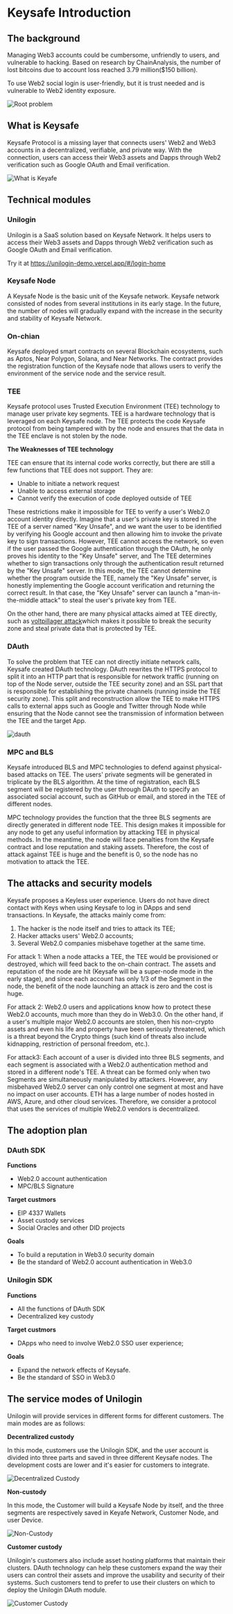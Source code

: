 # Keysafe Introduction

## The background

Managing Web3 accounts could be cumbersome, unfriendly to users, and vulnerable to hacking. Based on research by ChainAnalysis, the number of lost bitcoins due to account loss reached 3.79 million($150 billion).

To use Web2 social login is user-friendly, but it is trust needed and is vulnerable to Web2 identity exposure.

![Root problem](https://github.com/keysafe-protocol/documents/blob/main/pictures/behind-problem.png?raw=true)

## What is Keysafe

Keysafe Protocol is a missing layer that connects users' Web2 and Web3 accounts in a decentralized, verifiable, and private way. With the connection, users can access their Web3 assets and Dapps through Web2 verification such as Google OAuth and Email verification.

![What is Keyafe](https://github.com/keysafe-protocol/documents/blob/main/pictures/solution.png?raw=true)

## Technical modules

### Unilogin

Unilogin is a SaaS solution based on Keysafe Network. It helps users to access their Web3 assets and Dapps through Web2 verification such as Google OAuth and Email verification.

Try it at https://unilogin-demo.vercel.app/#/login-home

### Keysafe Node

A Keysafe Node is the basic unit of the Keysafe network.  Keysafe network consisted of nodes from several institutions in its early stage.  In the future, the number of nodes will gradually expand with the increase in the security and stability of Keysafe Network.

### On-chian

Keysafe deployed smart contracts on several Blockchain ecosystems, such as Aptos, Near Polygon, Solana, and Near Networks. The contract provides the registration function of the Keysafe node that allows users to verify the environment of the service node and the service result.

### TEE

Keysafe protocol uses Trusted Execution Environment (TEE) technology to manage user private key segments. TEE is a hardware technology that is leveraged on each Keysafe node. The TEE protects the code Keysafe protocol from being tampered with by the node and ensures that the data in the TEE enclave is not stolen by the node.

__The Weaknesses of TEE technology__

TEE can ensure that its internal code works correctly, but there are still a few functions that TEE does not support. They are:

* Unable to initiate a network request
* Unable to access external storage
* Cannot verify the execution of code deployed outside of TEE

These restrictions make it impossible for TEE to verify a user's Web2.0 account identity directly. Imagine that a user's private key is stored in the TEE of a server named "Key Unsafe", and we want the user to be identified by verifying his Google account and then allowing him to invoke the private key to sign transactions. However, TEE cannot access the network, so even if the user passed the Google authentication through the OAuth, he only proves his identity to the "Key Unsafe" server, and The TEE determines whether to sign transactions only through the authentication result returned by the "Key Unsafe" server. In this mode, the TEE cannot determine whether the program outside the TEE, namely the "Key Unsafe" server, is honestly implementing the Google account verification and returning the correct result. In that case, the "Key Unsafe" server can launch a "man-in-the-middle attack" to steal the user's private key from TEE.

On the other hand, there are many physical attacks aimed at TEE directly, such as [voltpillager attack](https://zt-chen.github.io/voltpillager/)which makes it possible to break the security zone and steal private data that is protected by TEE.

### DAuth

To solve the problem that TEE can not directly initiate network calls, Keysafe created DAuth technology. DAuth rewrites the HTTPS protocol to split it into an HTTP part that is responsible for network traffic (running on top of the Node server, outside the TEE security zone) and an SSL part that is responsible for establishing the private channels (running inside the TEE security zone). This split and reconstruction allow the TEE to make HTTPS calls to external apps such as Google and Twitter through Node while ensuring that the Node cannot see the transmission of information between the TEE and the target App. 

![dauth](https://github.com/keysafe-protocol/documents/blob/main/pictures/dauth.png?raw=true)

### MPC and BLS

Keysafe introduced BLS and MPC technologies to defend against physical-based attacks on TEE. The users' private segments will be generated in triplicate by the BLS algorithm. At the time of registration, each BLS segment will be registered by the user through DAuth to specify an associated social account, such as GitHub or email, and stored in the TEE of different nodes. 

MPC technology provides the function that the three BLS segments are directly generated in different node TEE. This design makes it impossible for any node to get any useful information by attacking TEE in physical methods. In the meantime, the node will face penalties from the Keysafe contract and lose reputation and staking assets. Therefore, the cost of attack against TEE is huge and the benefit is 0, so the node has no motivation to attack the TEE.

## The attacks and security models

Keysafe proposes a Keyless user experience. Users do not have direct contact with Keys when using Keysafe to log in DApps and send transactions. In Keysafe, the attacks mainly come from: 

1. The hacker is the node itself and tries to attack its TEE; 
2. Hacker attacks users' Web2.0 accounts; 
3. Several Web2.0 companies misbehave together at the same time.

For attack 1: When a node attacks a TEE, the TEE would be provisioned or destroyed, which will feed back to the on-chain contract. The assets and reputation of the node are hit (Keysafe will be a super-node mode in the early stage), and since each account has only 1/3 of the Segment in the node, the benefit of the node launching an attack is zero and the cost is huge.

For attack 2: Web2.0 users and applications know how to protect these Web2.0 accounts, much more than they do in Web3.0. On the other hand, if a user's multiple major Web2.0 accounts are stolen, then his non-crypto assets and even his life and property have been seriously threatened, which is a threat beyond the Crypto things (such kind of threats also include kidnapping, restriction of personal freedom, etc.).

For attack3: Each account of a user is divided into three BLS segments, and each segment is associated with a Web2.0 authentication method and stored in a different node's TEE. A threat can be formed only when two Segments are simultaneously manipulated by attackers. However, any misbehaved Web2.0 server can only control one segment at most and have no impact on user accounts. 
ETH has a large number of nodes hosted in AWS, Azure, and other cloud services. Therefore, we consider a protocol that uses the services of multiple Web2.0 vendors is decentralized.

## The adoption plan

### DAuth SDK

__Functions__

* Web2.0 account authentication
* MPC/BLS Signature

__Target custmors__

* EIP 4337 Wallets
* Asset custody services
* Social Oracles and other DID projects

__Goals__

* To build a reputation in Web3.0 security domain
* Be the standard of Web2.0 account authentication in Web3.0

### Unilogin SDK

__Functions__

* All the functions of DAuth SDK
* Decentralized key custody

__Target custmors__

* DApps who need to involve Web2.0 SSO user experience;

__Goals__

* Expand the network effects of Keysafe.
* Be the standard of SSO in Web3.0

## The service modes of Unilogin

Unilogin will provide services in different forms for different customers. The main modes are as follows:

__Decentralized custody__

 In this mode, customers use the Unilogin SDK, and the user account is divided into three parts and saved in three different Keysafe nodes. The development costs are lower and it's easier for customers to integrate.

![Decentralized Custody](https://github.com/keysafe-protocol/documents/blob/main/pictures/decentralizedcustody.png?raw=true)

__Non-custody__

In this mode, the Customer will build a Keysafe Node by itself, and the three segments are respectively saved in Keyafe Network, Customer Node, and user Device.

![Non-Custody](https://github.com/keysafe-protocol/documents/blob/main/pictures/noncustody.png?raw=true)

__Customer custody__

Unilogin's customers also include asset hosting platforms that maintain their clusters. DAuth technology can help these customers expand the way their users can control their assets and improve the usability and security of their systems. Such customers tend to prefer to use their clusters on which to deploy the Unilogin DAuth module.

![Customer Custody](https://github.com/keysafe-protocol/documents/blob/main/pictures/customercustody.png?raw=true)
